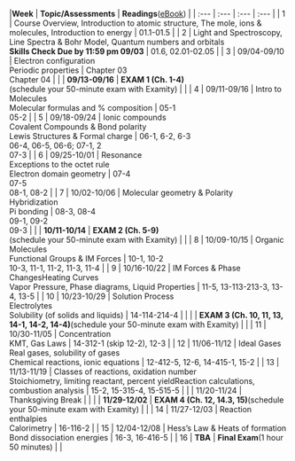 |**Week** | **Topic/Assessments** | **Readings**\([eBook](https://genchem.science.psu.edu/offering/18/news-and-updates)\) |
| :--- | :--- | :--- | :--- |
| 1 | Course Overview, Introduction to atomic structure, The mole, ions & molecules, Introduction to energy | 01.1-01.5 |
| 2 | Light and Spectroscopy, Line Spectra & Bohr Model, Quantum numbers and orbitals<br>**Skills Check Due by 11:59 pm 09/03** | 01.6, 02.01-02.05 |
| 3 | 09/04-09/10 | Electron configuration<br>Periodic properties | Chapter 03<br>Chapter 04 |
| | **09/13-09/16** | **EXAM 1 \(Ch. 1-4\)**<br>\(schedule your 50-minute exam with Examity\) | |
| 4 | 09/11-09/16 | Intro to Molecules<br>Molecular formulas and % composition | 05-1<br>05-2 |
| 5 | 09/18-09/24 | Ionic compounds<br>Covalent Compounds & Bond polarity<br>Lewis Structures & Formal charge | 06-1, 6-2, 6-3<br>06-4, 06-5, 06-6; 07-1, 2<br>07-3 |
| 6 | 09/25-10/01 | Resonance<br>Exceptions to the octet rule<br>Electron domain geometry | 07-4<br>07-5<br>08-1, 08-2 |
| 7 | 10/02-10/06 | Molecular geometry & Polarity<br>Hybridization<br>Pi bonding | 08-3, 08-4<br>09-1, 09-2<br>09-3 |
| | **10/11-10/14** | **EXAM 2 \(Ch. 5-9\)**<br>\(schedule your 50-minute exam with Examity\) | |
| 8 | 10/09-10/15 | Organic Molecules<br>Functional Groups & IM Forces | 10-1, 10-2<br>10-3, 11-1, 11-2, 11-3, 11-4 |
| 9 | 10/16-10/22 | IM Forces & Phase ChangesHeating Curves<br>Vapor Pressure, Phase diagrams, Liquid Properties | 11-5, 13-113-213-3, 13-4, 13-5 |
| 10 | 10/23-10/29 | Solution Process<br>Electrolytes<br>Solubility \(of solids and liquids\) | 14-114-214-4 |
| | | **EXAM 3 \(Ch. 10, 11, 13, 14-1, 14-2, 14-4\)**\(schedule your 50-minute exam with Examity\) | |
| 11 | 10/30-11/05 | Concentration<br>KMT, Gas Laws | 14-312-1 \(skip 12-2\), 12-3 |
| 12 | 11/06-11/12 | Ideal Gases<br>Real gases, solubility of gases<br>Chemical reactions, ionic equations | 12-412-5, 12-6, 14-415-1, 15-2 |
| 13 | 11/13-11/19 | Classes of reactions, oxidation number<br>Stoichiometry, limiting reactant, percent yieldReaction calculations, combustion analysis | 15-2, 15-315-4, 15-515-5 |
| | 11/20-11/24 | Thanksgiving Break | |
| | **11/29-12/02** | **EXAM 4 \(Ch. 12, 14.3, 15\)**\(schedule your 50-minute exam with Examity\) | |
| 14 | 11/27-12/03 | Reaction enthalpies<br>Calorimetry | 16-116-2 |
| 15 | 12/04-12/08 | Hess’s Law & Heats of formation<br>Bond dissociation energies | 16-3, 16-416-5 |
| 16 | **TBA** | **Final Exam**\(1 hour 50 minutes\) | |



